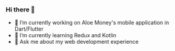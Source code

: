 ### Hi there 👋

- 🔭 I’m currently working on Aloe Money's mobile application in Dart/Flutter
- 🌱 I’m currently learning Redux and Kotlin
- 💬 Ask me about my web development experience

<!--
**annieztang/annieztang** is a ✨ _special_ ✨ repository because its `README.md` (this file) appears on your GitHub profile.

Here are some ideas to get you started:

- 👯 I’m looking to collaborate on ...
- 🤔 I’m looking for help with ...
- 📫 How to reach me: ...
- 😄 Pronouns: ...
- ⚡ Fun fact: ...
-->
